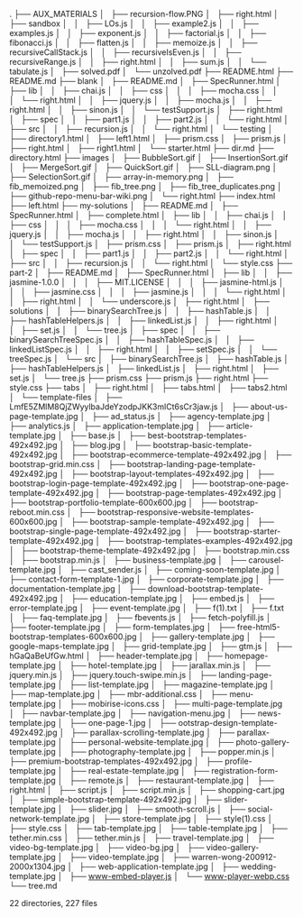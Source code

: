 .
├── AUX_MATERIALS
│   ├── recursion-flow.PNG
│   ├── right.html
│   ├── sandbox
│   │   ├── LOs.js
│   │   ├── example2.js
│   │   ├── examples.js
│   │   ├── exponent.js
│   │   ├── factorial.js
│   │   ├── fibonacci.js
│   │   ├── flatten.js
│   │   ├── memoize.js
│   │   ├── recursiveCallStack.js
│   │   ├── recursiveIsEven.js
│   │   ├── recursiveRange.js
│   │   ├── right.html
│   │   ├── sum.js
│   │   └── tabulate.js
│   ├── solved.pdf
│   └── unzolved.pdf
├── README.html
├── README.md
├── blank
│   ├── README.md
│   ├── SpecRunner.html
│   ├── lib
│   │   ├── chai.js
│   │   ├── css
│   │   │   ├── mocha.css
│   │   │   └── right.html
│   │   ├── jquery.js
│   │   ├── mocha.js
│   │   ├── right.html
│   │   ├── sinon.js
│   │   └── testSupport.js
│   ├── right.html
│   ├── spec
│   │   ├── part1.js
│   │   ├── part2.js
│   │   └── right.html
│   ├── src
│   │   ├── recursion.js
│   │   └── right.html
│   └── testing
│   ├── directory1.html
│   ├── left1.html
│   ├── prism.css
│   ├── prism.js
│   ├── right.html
│   ├── right1.html
│   └── starter.html
├── dir.md
├── directory.html
├── images
│   ├── BubbleSort.gif
│   ├── InsertionSort.gif
│   ├── MergeSort.gif
│   ├── QuickSort.gif
│   ├── SLL-diagram.png
│   ├── SelectionSort.gif
│   ├── array-in-memory.png
│   ├── fib_memoized.png
│   ├── fib_tree.png
│   ├── fib_tree_duplicates.png
│   ├── github-repo-menu-bar-wiki.png
│   └── right.html
├── index.html
├── left.html
├── my-solutions
│   ├── README.md
│   ├── SpecRunner.html
│   ├── complete.html
│   ├── lib
│   │   ├── chai.js
│   │   ├── css
│   │   │   ├── mocha.css
│   │   │   └── right.html
│   │   ├── jquery.js
│   │   ├── mocha.js
│   │   ├── right.html
│   │   ├── sinon.js
│   │   └── testSupport.js
│   ├── prism.css
│   ├── prism.js
│   ├── right.html
│   ├── spec
│   │   ├── part1.js
│   │   ├── part2.js
│   │   └── right.html
│   ├── src
│   │   ├── recursion.js
│   │   └── right.html
│   └── style.css
├── part-2
│   ├── README.md
│   ├── SpecRunner.html
│   ├── lib
│   │   ├── jasmine-1.0.0
│   │   │   ├── MIT.LICENSE
│   │   │   ├── jasmine-html.js
│   │   │   ├── jasmine.css
│   │   │   ├── jasmine.js
│   │   │   └── right.html
│   │   ├── right.html
│   │   └── underscore.js
│   ├── right.html
│   ├── solutions
│   │   ├── binarySearchTree.js
│   │   ├── hashTable.js
│   │   ├── hashTableHelpers.js
│   │   ├── linkedList.js
│   │   ├── right.html
│   │   ├── set.js
│   │   └── tree.js
│   ├── spec
│   │   ├── binarySearchTreeSpec.js
│   │   ├── hashTableSpec.js
│   │   ├── linkedListSpec.js
│   │   ├── right.html
│   │   ├── setSpec.js
│   │   └── treeSpec.js
│   └── src
│   ├── binarySearchTree.js
│   ├── hashTable.js
│   ├── hashTableHelpers.js
│   ├── linkedList.js
│   ├── right.html
│   ├── set.js
│   └── tree.js
├── prism.css
├── prism.js
├── right.html
├── style.css
├── tabs
│   ├── right.html
│   ├── tabs.html
│   ├── tabs2.html
│   └── template-files
│   ├── LmfE5ZMlM8QjZWyylbaJdeYzodpJKK3mlCt6sCr3jaw.js
│   ├── about-us-page-template.jpg
│   ├── ad_status.js
│   ├── agency-template.jpg
│   ├── analytics.js
│   ├── application-template.jpg
│   ├── article-template.jpg
│   ├── base.js
│   ├── best-bootstrap-templates-492x492.jpg
│   ├── blog.jpg
│   ├── bootstrap-basic-template-492x492.jpg
│   ├── bootstrap-ecommerce-template-492x492.jpg
│   ├── bootstrap-grid.min.css
│   ├── bootstrap-landing-page-template-492x492.jpg
│   ├── bootstrap-layout-templates-492x492.jpg
│   ├── bootstrap-login-page-template-492x492.jpg
│   ├── bootstrap-one-page-template-492x492.jpg
│   ├── bootstrap-page-templates-492x492.jpg
│   ├── bootstrap-portfolio-template-600x600.jpg
│   ├── bootstrap-reboot.min.css
│   ├── bootstrap-responsive-website-templates-600x600.jpg
│   ├── bootstrap-sample-template-492x492.jpg
│   ├── bootstrap-single-page-template-492x492.jpg
│   ├── bootstrap-starter-template-492x492.jpg
│   ├── bootstrap-templates-examples-492x492.jpg
│   ├── bootstrap-theme-template-492x492.jpg
│   ├── bootstrap.min.css
│   ├── bootstrap.min.js
│   ├── business-template.jpg
│   ├── carousel-template.jpg
│   ├── cast_sender.js
│   ├── coming-soon-template.jpg
│   ├── contact-form-template-1.jpg
│   ├── corporate-template.jpg
│   ├── documentation-template.jpg
│   ├── download-bootstrap-template-492x492.jpg
│   ├── education-template.jpg
│   ├── embed.js
│   ├── error-template.jpg
│   ├── event-template.jpg
│   ├── f(1).txt
│   ├── f.txt
│   ├── faq-template.jpg
│   ├── fbevents.js
│   ├── fetch-polyfill.js
│   ├── footer-template.jpg
│   ├── form-templates.jpg
│   ├── free-html5-bootstrap-templates-600x600.jpg
│   ├── gallery-template.jpg
│   ├── google-maps-template.jpg
│   ├── grid-template.jpg
│   ├── gtm.js
│   ├── hGaQaBeUfGw.html
│   ├── header-template.jpg
│   ├── homepage-template.jpg
│   ├── hotel-template.jpg
│   ├── jarallax.min.js
│   ├── jquery.min.js
│   ├── jquery.touch-swipe.min.js
│   ├── landing-page-template.jpg
│   ├── list-template.jpg
│   ├── magazine-template.jpg
│   ├── map-template.jpg
│   ├── mbr-additional.css
│   ├── menu-template.jpg
│   ├── mobirise-icons.css
│   ├── multi-page-template.jpg
│   ├── navbar-template.jpg
│   ├── navigation-menu.jpg
│   ├── news-template.jpg
│   ├── one-page-1.jpg
│   ├── ootstrap-design-template-492x492.jpg
│   ├── parallax-scrolling-template.jpg
│   ├── parallax-template.jpg
│   ├── personal-website-template.jpg
│   ├── photo-gallery-template.jpg
│   ├── photography-template.jpg
│   ├── popper.min.js
│   ├── premium-bootstrap-templates-492x492.jpg
│   ├── profile-template.jpg
│   ├── real-estate-template.jpg
│   ├── registration-form-template.jpg
│   ├── remote.js
│   ├── restaurant-template.jpg
│   ├── right.html
│   ├── script.js
│   ├── script.min.js
│   ├── shopping-cart.jpg
│   ├── simple-bootstrap-template-492x492.jpg
│   ├── slider-template.jpg
│   ├── slider.jpg
│   ├── smooth-scroll.js
│   ├── social-network-template.jpg
│   ├── store-template.jpg
│   ├── style(1).css
│   ├── style.css
│   ├── tab-template.jpg
│   ├── table-template.jpg
│   ├── tether.min.css
│   ├── tether.min.js
│   ├── travel-template.jpg
│   ├── video-bg-template.jpg
│   ├── video-bg.jpg
│   ├── video-gallery-template.jpg
│   ├── video-template.jpg
│   ├── warren-wong-200912-2000x1304.jpg
│   ├── web-application-template.jpg
│   ├── wedding-template.jpg
│   ├── www-embed-player.js
│   └── www-player-webp.css
└── tree.md

22 directories, 227 files

